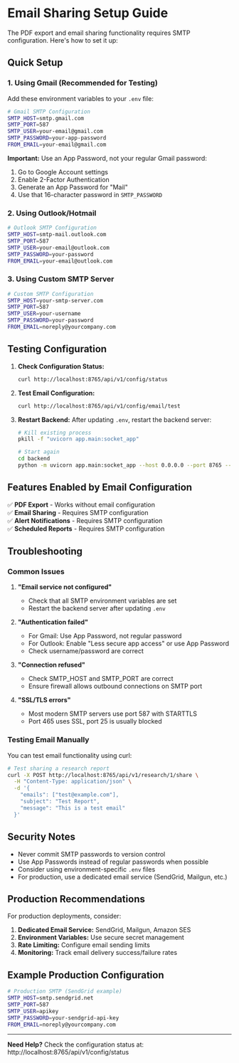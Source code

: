 # Email Sharing Setup Guide

The PDF export and email sharing functionality requires SMTP configuration. Here's how to set it up:

## Quick Setup

### 1. Using Gmail (Recommended for Testing)

Add these environment variables to your `.env` file:

```bash
# Gmail SMTP Configuration
SMTP_HOST=smtp.gmail.com
SMTP_PORT=587
SMTP_USER=your-email@gmail.com
SMTP_PASSWORD=your-app-password
FROM_EMAIL=your-email@gmail.com
```

**Important:** Use an App Password, not your regular Gmail password:

1. Go to Google Account settings
2. Enable 2-Factor Authentication
3. Generate an App Password for "Mail"
4. Use that 16-character password in `SMTP_PASSWORD`

### 2. Using Outlook/Hotmail

```bash
# Outlook SMTP Configuration
SMTP_HOST=smtp-mail.outlook.com
SMTP_PORT=587
SMTP_USER=your-email@outlook.com
SMTP_PASSWORD=your-password
FROM_EMAIL=your-email@outlook.com
```

### 3. Using Custom SMTP Server

```bash
# Custom SMTP Configuration
SMTP_HOST=your-smtp-server.com
SMTP_PORT=587
SMTP_USER=your-username
SMTP_PASSWORD=your-password
FROM_EMAIL=noreply@yourcompany.com
```

## Testing Configuration

1. **Check Configuration Status:**

   ```bash
   curl http://localhost:8765/api/v1/config/status
   ```

2. **Test Email Configuration:**

   ```bash
   curl http://localhost:8765/api/v1/config/email/test
   ```

3. **Restart Backend:**
   After updating `.env`, restart the backend server:

   ```bash
   # Kill existing process
   pkill -f "uvicorn app.main:socket_app"

   # Start again
   cd backend
   python -m uvicorn app.main:socket_app --host 0.0.0.0 --port 8765 --reload
   ```

## Features Enabled by Email Configuration

✅ **PDF Export** - Works without email configuration  
✅ **Email Sharing** - Requires SMTP configuration  
✅ **Alert Notifications** - Requires SMTP configuration  
✅ **Scheduled Reports** - Requires SMTP configuration

## Troubleshooting

### Common Issues

1. **"Email service not configured"**

   - Check that all SMTP environment variables are set
   - Restart the backend server after updating `.env`

2. **"Authentication failed"**

   - For Gmail: Use App Password, not regular password
   - For Outlook: Enable "Less secure app access" or use App Password
   - Check username/password are correct

3. **"Connection refused"**

   - Check SMTP_HOST and SMTP_PORT are correct
   - Ensure firewall allows outbound connections on SMTP port

4. **"SSL/TLS errors"**
   - Most modern SMTP servers use port 587 with STARTTLS
   - Port 465 uses SSL, port 25 is usually blocked

### Testing Email Manually

You can test email functionality using curl:

```bash
# Test sharing a research report
curl -X POST http://localhost:8765/api/v1/research/1/share \
  -H "Content-Type: application/json" \
  -d '{
    "emails": ["test@example.com"],
    "subject": "Test Report",
    "message": "This is a test email"
  }'
```

## Security Notes

- Never commit SMTP passwords to version control
- Use App Passwords instead of regular passwords when possible
- Consider using environment-specific `.env` files
- For production, use a dedicated email service (SendGrid, Mailgun, etc.)

## Production Recommendations

For production deployments, consider:

1. **Dedicated Email Service:** SendGrid, Mailgun, Amazon SES
2. **Environment Variables:** Use secure secret management
3. **Rate Limiting:** Configure email sending limits
4. **Monitoring:** Track email delivery success/failure rates

## Example Production Configuration

```bash
# Production SMTP (SendGrid example)
SMTP_HOST=smtp.sendgrid.net
SMTP_PORT=587
SMTP_USER=apikey
SMTP_PASSWORD=your-sendgrid-api-key
FROM_EMAIL=noreply@yourcompany.com
```

---

**Need Help?** Check the configuration status at: http://localhost:8765/api/v1/config/status
